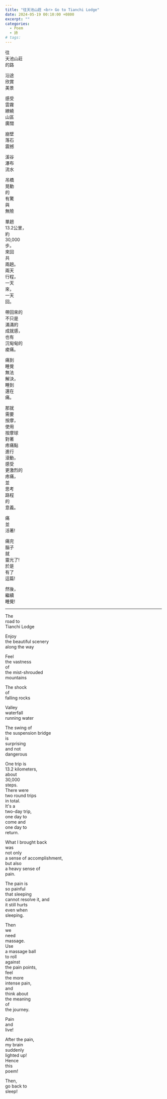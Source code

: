 ```yaml
---
title: "往天池山莊 <br> Go to Tianchi Lodge"
date: 2024-05-19 00:10:00 +0800
excerpt: ""
categories:
  - Poem
  - 詩
# tags:
---
```


往  
天池山莊  
的路

沿途  
欣賞  
美景

感受  
雲霧  
繚繞  
山區  
廣闊

崩壁  
落石  
震撼

溪谷  
瀑布  
流水

吊橋  
晃動  
的  
有驚  
與  
無險

單趟  
13.2公里，  
約  
30,000  
步。  
來回  
共  
兩趟。  
兩天  
行程，  
一天  
來，  
一天  
回。

帶回來的  
不只是  
滿滿的  
成就感，  
也有  
沉甸甸的  
痠痛。

痛到  
睡覺  
無法  
解決，  
睡到  
還在  
痛。

那就  
需要  
按摩，  
使用  
按摩球  
對著  
疼痛點  
進行  
滾動，  
感受  
更激烈的  
疼痛，  
並  
思考  
路程  
的  
意義。

痛  
並  
活著!

痛完  
腦子  
就  
靈光了!  
於是  
有了  
這篇!

然後，  
繼續  
睡覺!

---

The  
road to  
Tianchi Lodge

Enjoy  
the beautiful scenery  
along the way

Feel  
the vastness  
of  
the mist-shrouded  
mountains

The shock  
of  
falling rocks

Valley  
waterfall  
running water

The swing of  
the suspension bridge  
is  
surprising  
and not  
dangerous

One trip is  
13.2 kilometers,  
about  
30,000  
steps.  
There were  
two round trips  
in total.  
It's a  
two-day trip,  
one day to  
come and  
one day to  
return.

What I brought back  
was  
not only  
a sense of accomplishment,  
but also  
a heavy sense of  
pain.

The pain is  
so painful  
that sleeping  
cannot resolve it, and  
it still hurts  
even when  
sleeping.

Then  
we  
need  
massage.  
Use  
a massage ball  
to roll  
against  
the pain points,  
feel  
the more  
intense pain,  
and  
think about  
the meaning  
of  
the journey.

Pain  
and  
live!

After the pain,  
my brain  
suddenly  
lighted up!  
Hence  
this  
poem!

Then,  
go back to  
sleep!
